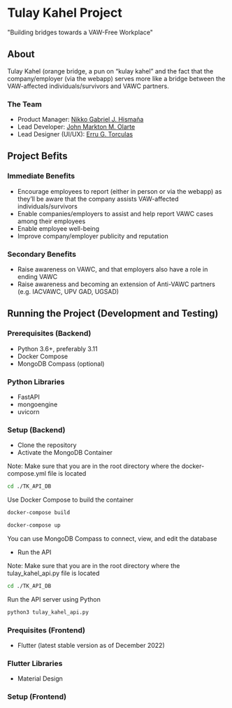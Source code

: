# Tulay Kahel Project
"Building bridges towards a VAW-Free Workplace"

## About
Tulay Kahel (orange bridge, a pun on “kulay kahel” and the fact that the company/employer (via the webapp) serves more like a bridge between the VAW-affected individuals/survivors and VAWC partners.
### The Team
- Product Manager: [Nikko Gabriel J. Hismaña](https://github.com/nikko-gabriel)
- Lead Developer: [John Markton M. Olarte](https://github.com/GravitonXD)
- Lead Designer (UI/UX): [Erru G. Torculas](mailto:egtorculas@up.edu.ph)

## Project Befits
### Immediate Benefits
- Encourage employees to report (either in person or via the webapp) as they’ll be aware that the company assists VAW-affected individuals/survivors 
- Enable companies/employers to assist and help report VAWC cases among their employees
- Enable employee well-being
- Improve company/employer publicity and reputation
### Secondary Benefits
- Raise awareness on VAWC, and that employers also have a role in ending VAWC
- Raise awareness and becoming an extension of Anti-VAWC partners (e.g. IACVAWC, UPV GAD, UGSAD)

## Running the Project (Development and Testing)
### Prerequisites (Backend)
- Python 3.6+, preferably 3.11
- Docker Compose
- MongoDB Compass (optional)
### Python Libraries
- FastAPI
- mongoengine
- uvicorn
### Setup (Backend)
- Clone the repository
- Activate the MongoDB Container

Note: Make sure that you are in the root directory where the docker-compose.yml file is located
```bash
cd ./TK_API_DB
```

Use Docker Compose to build the container
```bash
docker-compose build
```

```bash
docker-compose up
```

You can use MongoDB Compass to connect, view, and edit the database

- Run the API

Note: Make sure that you are in the root directory where the tulay_kahel_api.py file is located

```bash
cd ./TK_API_DB
```

Run the API server using Python
```bash
python3 tulay_kahel_api.py
```

### Prequisites (Frontend)
- Flutter (latest stable version as of December 2022)
### Flutter Libraries
- Material Design
### Setup (Frontend)